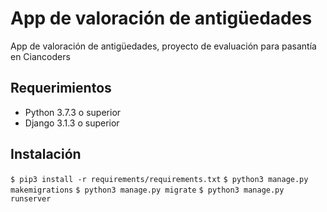 # App de valoración de antigüedades

App de valoración de antigüedades, proyecto de evaluación para pasantía en Ciancoders

## Requerimientos
- Python 3.7.3 o superior
- Django 3.1.3 o superior

## Instalación
`$ pip3 install -r requirements/requirements.txt`
`$ python3 manage.py makemigrations`
`$ python3 manage.py migrate`
`$ python3 manage.py runserver`


